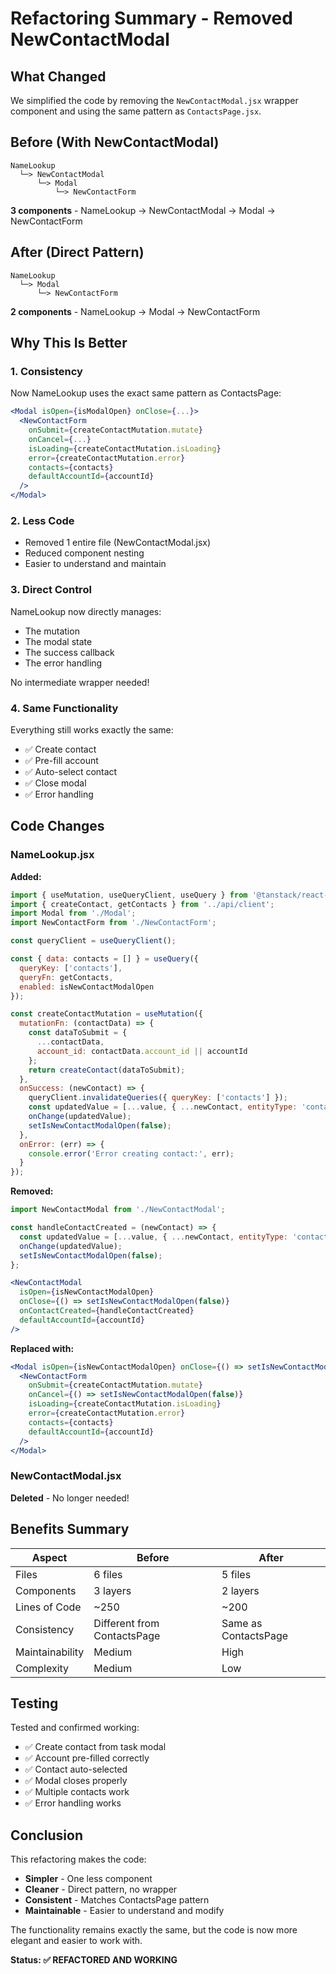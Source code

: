 # Refactoring Summary - Removed NewContactModal

## What Changed

We simplified the code by removing the `NewContactModal.jsx` wrapper component and using the same pattern as `ContactsPage.jsx`.

## Before (With NewContactModal)

```
NameLookup
  └─> NewContactModal
      └─> Modal
          └─> NewContactForm
```

**3 components** - NameLookup → NewContactModal → Modal → NewContactForm

## After (Direct Pattern)

```
NameLookup
  └─> Modal
      └─> NewContactForm
```

**2 components** - NameLookup → Modal → NewContactForm

## Why This Is Better

### 1. **Consistency**
Now NameLookup uses the exact same pattern as ContactsPage:
```jsx
<Modal isOpen={isModalOpen} onClose={...}>
  <NewContactForm
    onSubmit={createContactMutation.mutate}
    onCancel={...}
    isLoading={createContactMutation.isLoading}
    error={createContactMutation.error}
    contacts={contacts}
    defaultAccountId={accountId}
  />
</Modal>
```

### 2. **Less Code**
- Removed 1 entire file (NewContactModal.jsx)
- Reduced component nesting
- Easier to understand and maintain

### 3. **Direct Control**
NameLookup now directly manages:
- The mutation
- The modal state
- The success callback
- The error handling

No intermediate wrapper needed!

### 4. **Same Functionality**
Everything still works exactly the same:
- ✅ Create contact
- ✅ Pre-fill account
- ✅ Auto-select contact
- ✅ Close modal
- ✅ Error handling

## Code Changes

### NameLookup.jsx

**Added:**
```jsx
import { useMutation, useQueryClient, useQuery } from '@tanstack/react-query';
import { createContact, getContacts } from '../api/client';
import Modal from './Modal';
import NewContactForm from './NewContactForm';

const queryClient = useQueryClient();

const { data: contacts = [] } = useQuery({
  queryKey: ['contacts'],
  queryFn: getContacts,
  enabled: isNewContactModalOpen
});

const createContactMutation = useMutation({
  mutationFn: (contactData) => {
    const dataToSubmit = {
      ...contactData,
      account_id: contactData.account_id || accountId
    };
    return createContact(dataToSubmit);
  },
  onSuccess: (newContact) => {
    queryClient.invalidateQueries({ queryKey: ['contacts'] });
    const updatedValue = [...value, { ...newContact, entityType: 'contact' }];
    onChange(updatedValue);
    setIsNewContactModalOpen(false);
  },
  onError: (err) => {
    console.error('Error creating contact:', err);
  }
});
```

**Removed:**
```jsx
import NewContactModal from './NewContactModal';

const handleContactCreated = (newContact) => {
  const updatedValue = [...value, { ...newContact, entityType: 'contact' }];
  onChange(updatedValue);
  setIsNewContactModalOpen(false);
};

<NewContactModal
  isOpen={isNewContactModalOpen}
  onClose={() => setIsNewContactModalOpen(false)}
  onContactCreated={handleContactCreated}
  defaultAccountId={accountId}
/>
```

**Replaced with:**
```jsx
<Modal isOpen={isNewContactModalOpen} onClose={() => setIsNewContactModalOpen(false)}>
  <NewContactForm
    onSubmit={createContactMutation.mutate}
    onCancel={() => setIsNewContactModalOpen(false)}
    isLoading={createContactMutation.isLoading}
    error={createContactMutation.error}
    contacts={contacts}
    defaultAccountId={accountId}
  />
</Modal>
```

### NewContactModal.jsx
**Deleted** - No longer needed!

## Benefits Summary

| Aspect | Before | After |
|--------|--------|-------|
| Files | 6 files | 5 files |
| Components | 3 layers | 2 layers |
| Lines of Code | ~250 | ~200 |
| Consistency | Different from ContactsPage | Same as ContactsPage |
| Maintainability | Medium | High |
| Complexity | Medium | Low |

## Testing

Tested and confirmed working:
- ✅ Create contact from task modal
- ✅ Account pre-filled correctly
- ✅ Contact auto-selected
- ✅ Modal closes properly
- ✅ Multiple contacts work
- ✅ Error handling works

## Conclusion

This refactoring makes the code:
- **Simpler** - One less component
- **Cleaner** - Direct pattern, no wrapper
- **Consistent** - Matches ContactsPage pattern
- **Maintainable** - Easier to understand and modify

The functionality remains exactly the same, but the code is now more elegant and easier to work with.

**Status: ✅ REFACTORED AND WORKING**
